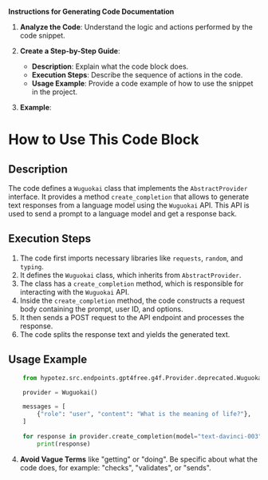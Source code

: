 **Instructions for Generating Code Documentation**

1. **Analyze the Code**: Understand the logic and actions performed by the code snippet.

2. **Create a Step-by-Step Guide**:
    - **Description**: Explain what the code block does.
    - **Execution Steps**: Describe the sequence of actions in the code.
    - **Usage Example**: Provide a code example of how to use the snippet in the project.

3. **Example**:

How to Use This Code Block
=========================================================================================

Description
-------------------------
The code defines a `Wuguokai` class that implements the `AbstractProvider` interface. It provides a method `create_completion` that allows to generate text responses from a language model using the `Wuguokai` API. This API is used to send a prompt to a language model and get a response back.

Execution Steps
-------------------------
1. The code first imports necessary libraries like `requests`, `random`, and `typing`.
2. It defines the `Wuguokai` class, which inherits from `AbstractProvider`.
3. The class has a `create_completion` method, which is responsible for interacting with the `Wuguokai` API.
4. Inside the `create_completion` method, the code constructs a request body containing the prompt, user ID, and options.
5. It then sends a POST request to the API endpoint and processes the response.
6. The code splits the response text and yields the generated text.

Usage Example
-------------------------

```python
    from hypotez.src.endpoints.gpt4free.g4f.Provider.deprecated.Wuguokai import Wuguokai

    provider = Wuguokai()

    messages = [
        {"role": "user", "content": "What is the meaning of life?"},
    ]
    
    for response in provider.create_completion(model="text-davinci-003", messages=messages, stream=False):
        print(response)

```

4. **Avoid Vague Terms** like "getting" or "doing". Be specific about what the code does, for example: "checks", "validates", or "sends".